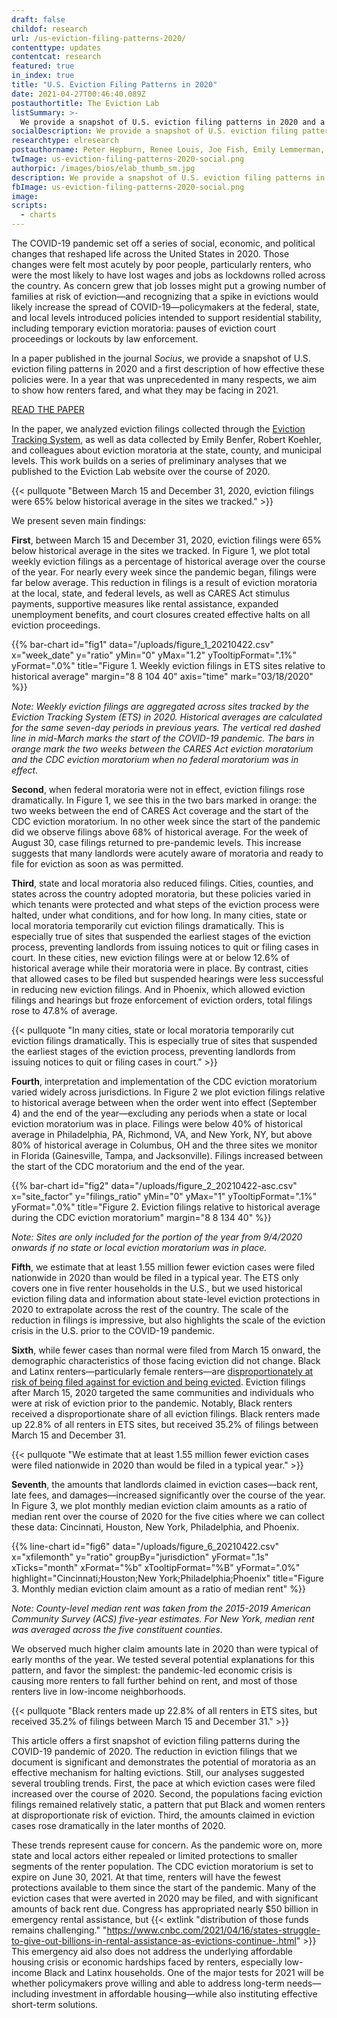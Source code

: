 ```yaml
---
draft: false
childof: research
url: /us-eviction-filing-patterns-2020/
contenttype: updates
contentcat: research
featured: true
in_index: true
title: "U.S. Eviction Filing Patterns in 2020"
date: 2021-04-27T00:46:40.089Z
postauthortitle: The Eviction Lab
listSummary: >-
  We provide a snapshot of U.S. eviction filing patterns in 2020 and a first description of how effective these policies were. In a year that was unprecedented in many respects, we aim to show how renters fared, and what they may be facing in 2021.
socialDescription: We provide a snapshot of U.S. eviction filing patterns in 2020 and a first description of how effective these policies were. In a year that was unprecedented in many respects, we aim to show how renters fared, and what they may be facing in 2021.
researchtype: elresearch
postauthorname: Peter Hepburn, Renee Louis, Joe Fish, Emily Lemmerman, Anne Kat Alexander, Timothy A. Thomas, Robert Koehler, Emily Benfer, and Matthew Desmond
twImage: us-eviction-filing-patterns-2020-social.png
authorpic: /images/bios/elab_thumb_sm.jpg
description: We provide a snapshot of U.S. eviction filing patterns in 2020 and a first description of how effective these policies were. In a year that was unprecedented in many respects, we aim to show how renters fared, and what they may be facing in 2021.
fbImage: us-eviction-filing-patterns-2020-social.png
image:
scripts:
  - charts
---
```


The COVID-19 pandemic set off a series of social, economic, and political changes that reshaped life across the United States in 2020. Those changes were felt most acutely by poor people, particularly renters, who were the most likely to have lost wages and jobs as lockdowns rolled across the country. As concern grew that job losses might put a growing number of families at risk of eviction—and recognizing that a spike in evictions would likely increase the spread of COVID-19—policymakers at the federal, state, and local levels introduced policies intended to support residential stability, including temporary eviction moratoria: pauses of eviction court proceedings or lockouts by law enforcement.

In a paper published in the journal _Socius_, we provide a snapshot of U.S. eviction filing patterns in 2020 and a first description of how effective these policies were. In a year that was unprecedented in many respects, we aim to show how renters fared, and what they may be facing in 2021.

<a class="btn buttonlink" href="https://journals.sagepub.com/doi/full/10.1177/23780231211009983" target="_blank" rel="noreferrer noopener">READ THE PAPER</a>

In the paper, we analyzed eviction filings collected through the <a href="/eviction-tracking">Eviction Tracking System</a>, as well as data collected by Emily Benfer, Robert Koehler, and colleagues about eviction moratoria at the state, county, and municipal levels. This work builds on a series of preliminary analyses that we published to the Eviction Lab website over the course of 2020.

{{< pullquote "Between March 15 and December 31, 2020, eviction filings were 65% below historical average in the sites we tracked." >}}

We present seven main findings:

**First**, between March 15 and December 31, 2020, eviction filings were 65% below historical average in the sites we tracked. In Figure 1, we plot total weekly eviction filings as a percentage of historical average over the course of the year. For nearly every week since the pandemic began, filings were far below average. This reduction in filings is a result of eviction moratoria at the local, state, and federal levels, as well as CARES Act stimulus payments, supportive measures like rental assistance, expanded unemployment benefits, and court closures created effective halts on all eviction proceedings.

{{% bar-chart
  id="fig1"
  data="/uploads/figure_1_20210422.csv"
  x="week_date"
  y="ratio"
  yMin="0"
  yMax="1.2"
  yTooltipFormat=".1%"
  yFormat=".0%"
  title="Figure 1. Weekly eviction filings in ETS sites relative to historical average"
  margin="8 8 104 40"
  axis="time"
  mark="03/18/2020"
%}}

_Note: Weekly eviction filings are aggregated across sites tracked by the Eviction Tracking System (ETS) in 2020. Historical averages are calculated for the same seven-day periods in previous years. The vertical red dashed line in mid-March marks the start of the COVID-19 pandemic. The bars in orange mark the two weeks between the CARES Act eviction moratorium and the CDC eviction moratorium when no federal moratorium was in effect._

**Second**, when federal moratoria were not in effect, eviction filings rose dramatically. In Figure 1, we see this in the two bars marked in orange: the two weeks between the end of CARES Act coverage and the start of the CDC eviction moratorium. In no other week since the start of the pandemic did we observe filings above 68% of historical average. For the week of August 30, case filings returned to pre-pandemic levels. This increase suggests that many landlords were acutely aware of moratoria and ready to file for eviction as soon as was permitted.

**Third**, state and local moratoria also reduced filings. Cities, counties, and states across the country adopted moratoria, but these policies varied in which tenants were protected and what steps of the eviction process were halted, under what conditions, and for how long. In many cities, state or local moratoria temporarily cut eviction filings dramatically. This is especially true of sites that suspended the earliest stages of the eviction process, preventing landlords from issuing notices to quit or filing cases in court. In these cities, new eviction filings were at or below 12.6% of historical average while their moratoria were in place. By contrast, cities that allowed cases to be filed but suspended hearings were less successful in reducing new eviction filings. And in Phoenix, which allowed eviction filings and hearings but froze enforcement of eviction orders, total filings rose to 47.8% of average.

{{< pullquote "In many cities, state or local moratoria temporarily cut eviction filings dramatically. This is especially true of sites that suspended the earliest stages of the eviction process, preventing landlords from issuing notices to quit or filing cases in court." >}}

**Fourth**, interpretation and implementation of the CDC eviction moratorium varied widely across jurisdictions. In Figure 2 we plot eviction filings relative to historical average between when the order went into effect (September 4) and the end of the year—excluding any periods when a state or local eviction moratorium was in place. Filings were below 40% of historical average in Philadelphia, PA, Richmond, VA, and New York, NY, but above 80% of historical average in Columbus, OH and the three sites we monitor in Florida (Gainesville, Tampa, and Jacksonville). Filings increased between the start of the CDC moratorium and the end of the year.

{{% bar-chart
  id="fig2"
  data="/uploads/figure_2_20210422-asc.csv"
  x="site_factor"
  y="filings_ratio"
  yMin="0"
  yMax="1"
  yTooltipFormat=".1%"
  yFormat=".0%"
  title="Figure 2. Eviction filings relative to historical average during the CDC eviction moratorium"
  margin="8 8 134 40"
%}}

_Note: Sites are only included for the portion of the year from 9/4/2020 onwards if no state or local eviction moratorium was in place._

**Fifth**, we estimate that at least 1.55 million fewer eviction cases were filed nationwide in 2020 than would be filed in a typical year. The ETS only covers one in five renter households in the U.S., but we used historical eviction filing data and information about state-level eviction protections in 2020 to extrapolate across the rest of the country. The scale of the reduction in filings is impressive, but also highlights the scale of the eviction crisis in the U.S. prior to the COVID-19 pandemic.

**Sixth**, while fewer cases than normal were filed from March 15 onward, the demographic characteristics of those facing eviction did not change. Black and Latinx renters—particularly female renters—are [disproportionately at risk of being filed against for eviction and being evicted]('https://evictionlab.org/demographics-of-eviction/). Eviction filings after March 15, 2020 targeted the same communities and individuals who were at risk of eviction prior to the pandemic. Notably, Black renters received a disproportionate share of all eviction filings. Black renters made up 22.8% of all renters in ETS sites, but received 35.2% of filings between March 15 and December 31.

{{< pullquote "We estimate that at least 1.55 million fewer eviction cases were filed nationwide in 2020 than would be filed in a typical year." >}}

**Seventh**, the amounts that landlords claimed in eviction cases—back rent, late fees, and damages—increased significantly over the course of the year. In Figure 3, we plot monthly median eviction claim amounts as a ratio of median rent over the course of 2020 for the five cities where we can collect these data: Cincinnati, Houston, New York, Philadelphia, and Phoenix.

{{% line-chart
  id="fig6"
  data="/uploads/figure_6_20210422.csv"
  x="xfilemonth"
  y="ratio"
  groupBy="jurisdiction"
  yFormat=".1s"
  xTicks="month"
  xFormat="%b"
  xTooltipFormat="%B"
  yFormat=".0%"
  highlight="Cincinnati;Houston;New York;Philadelphia;Phoenix"
  title="Figure 3. Monthly median eviction claim amount as a ratio of median rent"
%}}

_Note: County-level median rent was taken from the 2015-2019 American Community Survey (ACS) five-year estimates. For New York, median rent was averaged across the five constituent counties._

We observed much higher claim amounts late in 2020 than were typical of early months of the year. We tested several potential explanations for this pattern, and favor the simplest: the pandemic-led economic crisis is causing more renters to fall further behind on rent, and most of those renters live in low-income neighborhoods.

{{< pullquote "Black renters made up 22.8% of all renters in ETS sites, but received 35.2% of filings between March 15 and December 31." >}}

This article offers a first snapshot of eviction filing patterns during the COVID-19 pandemic of 2020. The reduction in eviction filings that we document is significant and demonstrates the potential of moratoria as an effective mechanism for halting evictions. Still, our analyses suggested several troubling trends. First, the pace at which eviction cases were filed increased over the course of 2020. Second, the populations facing eviction filings remained relatively static, a pattern that put Black and women renters at disproportionate risk of eviction. Third, the amounts claimed in eviction cases rose dramatically in the later months of 2020.

These trends represent cause for concern. As the pandemic wore on, more state and local actors either repealed or limited protections to smaller segments of the renter population. The CDC eviction moratorium is set to expire on June 30, 2021. At that time, renters will have the fewest protections available to them since the start of the pandemic. Many of the eviction cases that were averted in 2020 may be filed, and with significant amounts of back rent due. Congress has appropriated nearly $50 billion in emergency rental assistance, but {{< extlink "distribution of those funds remains challenging." "https://www.cnbc.com/2021/04/16/states-struggle-to-give-out-billions-in-rental-assistance-as-evictions-continue-.html" >}} This emergency aid also does not address the underlying affordable housing crisis or economic hardships faced by renters, especially low-income Black and Latinx households. One of the major tests for 2021 will be whether policymakers prove willing and able to address long-term needs—including investment in affordable housing—while also instituting effective short-term solutions.
